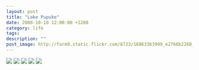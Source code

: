 ```yaml
---
layout: post
title: "Lake Pupuke"
date: 2008-10-10 12:00:00 +1200
category: life
tags: 
description: ""
post_image: http://farm9.static.flickr.com/8723/16863363999_e2766b2260_o.jpg
---
```

[![](http://farm9.static.flickr.com/8794/17023596476_702d4d9442_c.jpg)](http://farm9.static.flickr.com/8794/17023596476_c6a3a07192_o.jpg)
[![](http://farm8.static.flickr.com/7629/16863375149_258fee4308_c.jpg)](http://farm8.static.flickr.com/7629/16863375149_8aa67d6b4c_o.jpg)
[![](http://farm9.static.flickr.com/8708/17049596185_5d95499f03_c.jpg)](http://farm9.static.flickr.com/8708/17049596185_b84413ed81_o.jpg)
[![](http://farm9.static.flickr.com/8808/17048756391_16f75b2faa_c.jpg)](http://farm9.static.flickr.com/8808/17048756391_5b7662a63e_o.jpg)
[![](http://farm8.static.flickr.com/7618/17023585046_e95982014a_c.jpg)](http://farm8.static.flickr.com/7618/17023585046_64494f2a1a_o.jpg)
